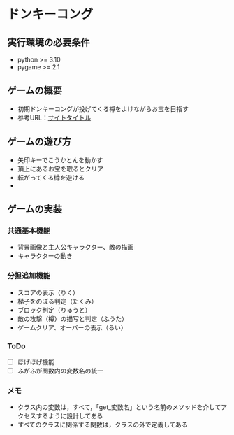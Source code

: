 # ドンキーコング

## 実行環境の必要条件
* python >= 3.10
* pygame >= 2.1

## ゲームの概要
* 初期ドンキーコングが投げてくる樽をよけながらお宝を目指す
* 参考URL：[サイトタイトル](https://www.hoge.com/)

## ゲームの遊び方
* 矢印キーでこうかとんを動かす
* 頂上にあるお宝を取るとクリア
* 転がってくる樽を避ける
* 

## ゲームの実装
### 共通基本機能
* 背景画像と主人公キャラクター、敵の描画
* キャラクターの動き


### 分担追加機能
* スコアの表示（りく）
* 梯子をのぼる判定（たくみ）
* ブロック判定（りゅうと）
* 敵の攻撃（樽）の描写と判定（ふうた）
* ゲームクリア、オーバーの表示（るい）

### ToDo
- [ ] ほげほげ機能
- [ ] ふがふが関数内の変数名の統一

### メモ
* クラス内の変数は，すべて，「get_変数名」という名前のメソッドを介してアクセスするように設計してある
* すべてのクラスに関係する関数は，クラスの外で定義してある
